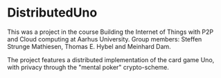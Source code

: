 # DistributedUno
This was a project in the course Building the Internet of Things with P2P and Cloud computing at Aarhus University.
Group members: Steffen Strunge Mathiesen, Thomas E. Hybel and Meinhard Dam.

The project features a distributed implementation of the card game Uno, with privacy through the "mental poker" crypto-scheme.
